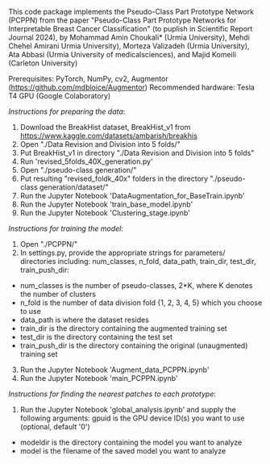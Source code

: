 
This code package implements the Pseudo-Class Part Prototype Network (PCPPN) from the paper "Pseudo-Class Part Prototype Networks for Interpretable Breast Cancer Classification"
(to puplish in Scientific Report Journal 2024), by Mohammad Amin Choukali* (Urmia University), Mehdi Chehel Amirani Urmia University),
Morteza Valizadeh (Urmia University), Ata Abbasi (Urmia University of medicalsciences), and Majid Komeili (Carleton University)

Prerequisites: PyTorch, NumPy, cv2, Augmentor (https://github.com/mdbloice/Augmentor)
Recommended hardware: Tesla T4 GPU (Google Colaboratory)

_Instructions for preparing the data_:
1. Download the BreakHist dataset, BreakHist_v1 from https://www.kaggle.com/datasets/ambarish/breakhis
2. Open "./Data Revision and Division into 5 folds/"
3. Put BreakHist_v1 in directory "./Data Revision and Division into 5 folds"
4. Run 'revised_5folds_40X_generation.py'
5. Open "./pseudo-class generation/"
6. Put resulting "revised_foldk_40x" folders in the directory "./pseudo-class generation/dataset/"
7. Run the Jupyter Notebook 'DataAugmentation_for_BaseTrain.ipynb'
8. Run the Jupyter Notebook 'train_base_model.ipynb'
9. Run the Jupyter Notebook 'Clustering_stage.ipynb'

_Instructions for training the model_:
1. Open "./PCPPN/"
2. In settings.py, provide the appropriate strings for parameters/ directories including:
num_classes, n_fold, data_path, train_dir, test_dir, train_push_dir:
- num_classes is the number of pseudo-classes, 2*K, where K denotes the number of clusters
- n_fold is the number of data division fold {1, 2, 3, 4, 5} which you choose to use  
- data_path is where the dataset resides
- train_dir is the directory containing the augmented training set
- test_dir is the directory containing the test set
- train_push_dir is the directory containing the original (unaugmented) training set
3. Run the Jupyter Notebook 'Augment_data_PCPPN.ipynb'
4. Run the Jupyter Notebook 'main_PCPPN.ipynb'

_Instructions for finding the nearest patches to each prototype_:
1. Run the Jupyter Notebook 'global_analysis.ipynb' and supply the following arguments:
  gpuid is the GPU device ID(s) you want to use (optional, default '0')
- modeldir is the directory containing the model you want to analyze
- model is the filename of the saved model you want to analyze

